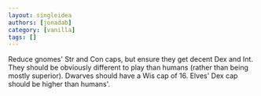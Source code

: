 ```yaml
---
layout: singleidea
authors: [jonadab]
category: [vanilla]
tags: []
---
```

Reduce gnomes' Str and Con caps, but ensure they get decent Dex and Int. They should be obviously different to play than humans (rather than being mostly superior). Dwarves should have a Wis cap of 16. Elves' Dex cap should be higher than humans'.
